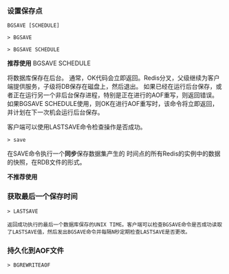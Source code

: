 

### 设置保存点

[详细说明]: https://redis.io/commands/bgsave	"BGSAVE"

```
BGSAVE [SCHEDULE]

> BGSAVE

> BGSAVE SCHEDULE
```

**推荐使用** BGSAVE SCHEDULE

将数据库保存在后台。
通常，OK代码会立即返回。Redis分叉，父级继续为客户端提供服务，子级将DB保存在磁盘上，然后退出。
如果已经在运行后台保存，或者正在运行另一个非后台保存进程，特别是正在进行的AOF重写，则返回错误。
如果BGSAVE SCHEDULE使用，则OK在进行AOF重写时，该命令将立即返回，并计划在下一次机会运行后台保存。

客户端可以使用LASTSAVE命令检查操作是否成功。



[详细说明]: https://redis.io/commands/save	"SAVE"

```
> save
```

在SAVE命令执行一个**同步**保存数据集产生的 时间点的所有Redis的实例中的数据的快照，在RDB文件的形式。

**不推荐使用**



### 获取最后一个保存时间

[详细说明]: https://redis.io/commands/lastsave	"LASTSAVE"

```
> LASTSAVE

返回成功执行的最后一个数据库保存的UNIX TIME。客户端可以检查BGSAVE命令是否成功读取了LASTSAVE值，然后发出BGSAVE命令并每隔N秒定期检查LASTSAVE是否更改。
```



### 持久化到AOF文件

[详细说明]: https://redis.io/commands/bgrewriteaof	"BGREWRITEAOF"

```
> BGREWRITEAOF
```

















































